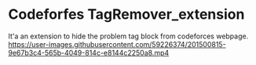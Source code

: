 # Codeforfes TagRemover_extension

It'a an extension to hide the problem tag block from codeforces webpage.
https://user-images.githubusercontent.com/59226374/201500815-9e67b3c4-565b-4049-814c-e8144c2250a8.mp4

